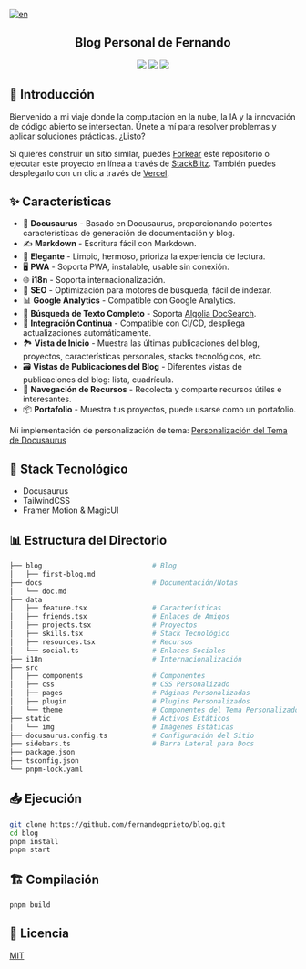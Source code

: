 [![en](https://img.shields.io/badge/lang-english-blue.svg)](https://github.com/fernandogprieto/blog/blob/main/README.md)

<h2 align="center">
Blog Personal de Fernando
</h2>

<p align="center">
<a href="https://vercel.com/new/clone?repository-url=https://github.com/fernandogprieto/blog/tree/main&project-name=blog&repo-name=blog" rel="nofollow"><img src="https://vercel.com/button"></a>
<a href="https://app.netlify.com/start/deploy?repository=https://github.com/fernandogprieto/blog" rel="nofollow"><img src="https://www.netlify.com/img/deploy/button.svg"></a>
<a href="https://stackblitz.com/github/fernandogprieto/blog" rel="nofollow"><img src="https://developer.stackblitz.com/img/open_in_stackblitz.svg"></a>
</p>

## 👋 Introducción

Bienvenido a mi viaje donde la computación en la nube, la IA y la innovación de código abierto se intersectan. Únete a mí para resolver problemas y aplicar soluciones prácticas. ¿Listo?

Si quieres construir un sitio similar, puedes [Forkear](https://github.com/kuizuo/fernandogprieto/fork) este repositorio o ejecutar este proyecto en línea a través de [StackBlitz](https://stackblitz.com/github/fernandogprieto/blog). También puedes desplegarlo con un clic a través de [Vercel](https://vercel.com/new/clone?repository-url=https://github.com/fernandogprieto/blog/tree/main&project-name=blog&repo-name=blog).

## ✨ Características

- 🦖 **Docusaurus** - Basado en Docusaurus, proporcionando potentes características de generación de documentación y blog.
- ✍️ **Markdown** - Escritura fácil con Markdown.
- 🎨 **Elegante** - Limpio, hermoso, prioriza la experiencia de lectura.
- 🖥️ **PWA** - Soporta PWA, instalable, usable sin conexión.
- 🌐 **i18n** - Soporta internacionalización.
- 💯 **SEO** - Optimización para motores de búsqueda, fácil de indexar.
- 📊 **Google Analytics** - Compatible con Google Analytics.
- 🔎 **Búsqueda de Texto Completo** - Soporta [Algolia DocSearch](https://github.com/algolia/docsearch).
- 🚀 **Integración Continua** - Compatible con CI/CD, despliega actualizaciones automáticamente.
- 🏞️ **Vista de Inicio** - Muestra las últimas publicaciones del blog, proyectos, características personales, stacks tecnológicos, etc.
- 🗃️ **Vistas de Publicaciones del Blog** - Diferentes vistas de publicaciones del blog: lista, cuadrícula.
- 🌈 **Navegación de Recursos** - Recolecta y comparte recursos útiles e interesantes.
- 📦 **Portafolio** - Muestra tus proyectos, puede usarse como un portafolio.

Mi implementación de personalización de tema: [Personalización del Tema de Docusaurus](https://www.fernandogprieto.com/docs/docusuarus-intro)

## :wrench: Stack Tecnológico

- Docusaurus
- TailwindCSS
- Framer Motion & MagicUI

## 📊 Estructura del Directorio

```bash
├── blog                           # Blog
│   ├── first-blog.md
├── docs                           # Documentación/Notas
│   └── doc.md
├── data
│   ├── feature.tsx                # Características
│   ├── friends.tsx                # Enlaces de Amigos
│   ├── projects.tsx               # Proyectos
│   ├── skills.tsx                 # Stack Tecnológico
│   ├── resources.tsx              # Recursos
│   └── social.ts                  # Enlaces Sociales
├── i18n                           # Internacionalización
├── src
│   ├── components                 # Componentes
│   ├── css                        # CSS Personalizado
│   ├── pages                      # Páginas Personalizadas
│   ├── plugin                     # Plugins Personalizados
│   └── theme                      # Componentes del Tema Personalizado
├── static                         # Activos Estáticos
│   └── img                        # Imágenes Estáticas
├── docusaurus.config.ts           # Configuración del Sitio
├── sidebars.ts                    # Barra Lateral para Docs
├── package.json
├── tsconfig.json
└── pnpm-lock.yaml
```

## 📥 Ejecución

```bash
git clone https://github.com/fernandogprieto/blog.git
cd blog
pnpm install
pnpm start
```

## 🏗️ Compilación

```bash
pnpm build
```

## 📝 Licencia

[MIT](./LICENSE)
